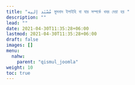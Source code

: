 ```yaml
---
title: "مُسْنَد إليه মুসনাদ ইলাইহি বা যার সম্পর্কে খবর দেয়া হয় "
description: ""
lead: ""
date: 2021-04-30T11:35:28+06:00
lastmod: 2021-04-30T11:35:28+06:00
draft: false
images: []
menu: 
  nahw:
    parent: "qismul_joomla"
weight: 10
toc: true
---
```



